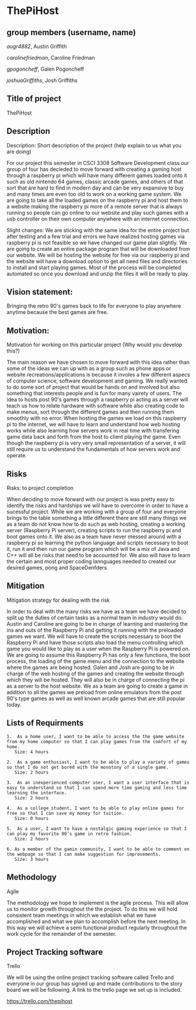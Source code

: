 # ThePiHost

## group members (username, name)
*augr4882*, Austin Griffith

*carolinefriedman*, Caroline Friedman

*gpogoncheff*, Galen Pogoncheff

*joshuaGriffiths*, Josh Griffiths

## Title of project
  ThePiHost

## Description
  Description: Short description of the project (help explain to us what you are doing)
  
  For our project this semester in CSCI 3308 Software Development class our group of four has decieded to move forward with creating a gaming host through a raspberry pi which will have many different games loaded onto it such as old nintendo 64 games, classic arcade games, and others of that sort that are hard to find in modern day and can be very expansive to buy and many times are even too old to work on a working game system. We are going to take all the loaded games on the raspberry pi and host them to a website making the raspberry pi more of a remote server that is always running so people can go online to our website and play such games with a usb controller on their own computer anywhere with an internet connection. 
  
Slight changes:
    We are sticking with the same idea for the entire project but after testing and a few trial and errors we have realized hosting games via raspberry pi is not feasible so we have changed our game plan slightly. We are going to create an entire package program that will be downloaded from our website. We will be hosting the website for free via our raspberry pi and the website will have a download option to get all need files and directories to install and start playing games. Most of the process will be completed automated so once you download and unzip the files it will be ready to play.  


## Vision statement:
  
  Bringing the retro 90's games back to life for everyone to play anywhere anytime because the best games are free.

## Motivation: 
  Motivation for working on this particular project (Why would you develop this?)
  
  The main reason we have chosen to move forward with this idea rather than some of the ideas we can up with as a group such as phone apps or website recreations/applications is because it involes a few different aspecs of computer science, software development and gaming. We really wanted to do some sort of project that would be hands on and involved but also something that interests people and is fun for many vairety of users. The idea to hosts post 90's games through a raspberry pi acting as a server will teach us how to relate hardware with software while also creating code to make menus, sort through the different games and then running them smoothly with no error. When hosting the games we load on this raspberry pi to the internet, we will have to learn and understand how web hosting works while also learning how servers work in real time with transfering game data back and forth from the host to client playing the game. Even though the raspberry pi is very very small representation of a server, it will still require us to understand the fundamentals of how servers work and operate.

## Risks
  Risks: to project completion 
  
  When deciding to move forward with our project is was pretty easy to identify the risks and hardships we will have to overcome in order to have a sucessful project. While we are working with a group of four and everyone brings to the table something a little different there are still many things we as a team do not know how to do such as web hosting, creating a working server (Raspberry Pi server), creating scripts to run the raspberry pi and boot games onto it. We also as a team have never messed around with a raspberry pi so learning the python language and scripts necessary to boot it, run it and then run our game program which will be a mix of Java and C++ will all be risks that need to be accounted for. We also will have to learn the certain and most proper coding lannguages needed to created our desired games, pong and SpaceDenfders.   
  
## Mitigation 
  Mitigation strategy for dealing with the risk  
  
  In order to deal with the many risks we have as a team we have decided to split up the duties of certain tasks as a normal team in industry would do. Austin and Caroline are going to be in charge of learning and mastering the ins and outs of the Raspberry Pi and getting it running with the preloaded games we want. We will have to create the scripts necessary to boot the Raspberry Pi and have those scripts also load the menu controlling which game you would like to play as a user when the Raspberry Pi is powered on. We are going to assume this Raspberry Pi has only a few functions, the boot process, the loading of the game menu and the connection to the website where the games are being hosted. Galen and Josh are going to be in charge of the web hosting of the games and creating the website through which they will be hosted. They will also be in charge of connecting the pi as a server to the host website. We as a team are going to create a game in addition to all the games we preload from online emulators from the post 90's type games as well as well known arcade games that are still popular today. 
  
## Lists of Requirments

    1.  As a home user, I want to be able to access the the game website from my home computer so that I can play games from the comfort of my home.
       Size: 4 hours

    2.  As a game enthusiast, I want to be able to play a variety of games so that I do not get bored with the monotony of a single game.
       Size: 2 hours
       
    3.  As an inexperienced computer user, I want a user interface that is easy to understand so that I can spend more time gaming and less time learning the interface.
       Size: 2 hours
       
    4.  As a college student, I want to be able to play online games for free so that I can save my money for tuition.
       Size: 0 hours
       
    5.  As a user, I want to have a nostalgic gaming experience so that I can play my favorite 90’s game in retro fashion.
       Size: 2 hours
       
    6. As a member of the gamin community, I want to be able to comment on the webpage so that I can make suggestion for improvements.
       Size: 3 hours
    
## Methodology
  Agile
    
  The methodology we hope to implement is the agile process. This will allow us to monitor growth throughout the the project. To do this we will hold consistent team meetings in which we establish what we have accomplished and what we plan to accomplish before the next meeting. In this way we will achieve a semi functional product regularly throughout the work cycle for the remainder of the semester.
  
  
## Project Tracking software
  Trello
  
  We will be using the online project tracking software called Trello and everyone in our group has signed up and made contributions to the story board we will be following. A link to the trello page we set up is included. 
  
 https://trello.com/thepihost
  
